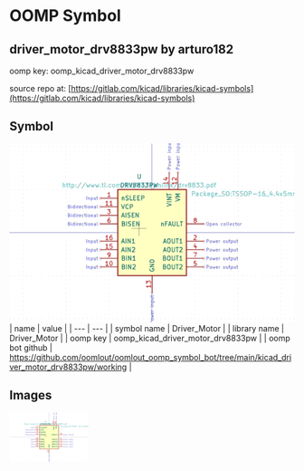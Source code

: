 # OOMP Symbol  
## driver_motor_drv8833pw  by arturo182  
  
oomp key: oomp_kicad_driver_motor_drv8833pw  
  
source repo at: [https://gitlab.com/kicad/libraries/kicad-symbols](https://gitlab.com/kicad/libraries/kicad-symbols)  
## Symbol  
  
[![working.png](working_600.png)](working.png)  
| name | value | 
| --- | --- | 
| symbol name | Driver_Motor | 
| library name | Driver_Motor | 
| oomp key | oomp_kicad_driver_motor_drv8833pw | 
| oomp bot github | https://github.com/oomlout/oomlout_oomp_symbol_bot/tree/main/kicad_driver_motor_drv8833pw/working | 
## Images  
  
[![working.png](working_140.png)](working.png)  
